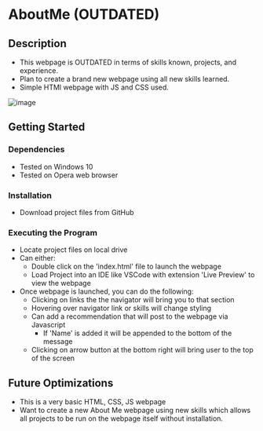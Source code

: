 # AboutMe (OUTDATED)

## Description
- This webpage is OUTDATED in terms of skills known, projects, and experience.
- Plan to create a brand new webpage using all new skills learned.
- Simple HTMl webpage with JS and CSS used.

![image](https://github.com/MaayonThayaparan/AboutMe/assets/43158629/065bffb1-1c2b-4c10-bdd7-5c1cab8c54ed)

## Getting Started

### Dependencies
- Tested on Windows 10
- Tested on Opera web browser

### Installation
- Download project files from GitHub

### Executing the Program
- Locate project files on local drive
- Can either:
     - Double click on the 'index.html' file to launch the webpage
     - Load Project into an IDE like VSCode with extension 'Live Preview' to view the webpage
- Once webpage is launched, you can do the following:
     - Clicking on links the the navigator will bring you to that section
     - Hovering over navigator link or skills will change styling
     - Can add a recommendation that will post to the webpage via Javascript
          - If 'Name' is added it will be appended to the bottom of the message
     - Clicking on arrow button at the bottom right will bring user to the top of the screen
 
## Future Optimizations
- This is a very basic HTML, CSS, JS webpage
- Want to create a new About Me webpage using new skills which allows all projects to be run on the webpage itself without installation. 
